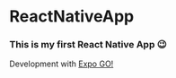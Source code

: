 # ReactNativeApp
### This is my first React Native App :wink:

Development with [Expo GO!](https://expo.dev/client)
